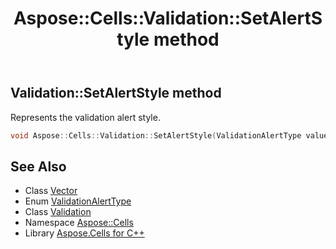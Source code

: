 ﻿---
title: Aspose::Cells::Validation::SetAlertStyle method
linktitle: SetAlertStyle
second_title: Aspose.Cells for C++ API Reference
description: 'Aspose::Cells::Validation::SetAlertStyle method. Represents the validation alert style in C++.'
type: docs
weight: 900
url: /cpp/aspose.cells/validation/setalertstyle/
---
## Validation::SetAlertStyle method


Represents the validation alert style.

```cpp
void Aspose::Cells::Validation::SetAlertStyle(ValidationAlertType value)
```

## See Also

* Class [Vector](../../vector/)
* Enum [ValidationAlertType](../../validationalerttype/)
* Class [Validation](../)
* Namespace [Aspose::Cells](../../)
* Library [Aspose.Cells for C++](../../../)
